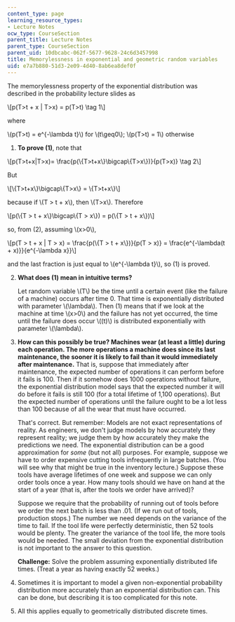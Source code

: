 ```yaml
---
content_type: page
learning_resource_types:
- Lecture Notes
ocw_type: CourseSection
parent_title: Lecture Notes
parent_type: CourseSection
parent_uid: 10dbcabc-062f-5677-9628-24c6d3457998
title: Memorylessness in exponential and geometric random variables
uid: e7a7b880-51d3-2e09-4d40-8ab6ea8def0f
---
```


The memorylessness property of the exponential distribution was described in the probability lecture slides as

\\\[p(T>t + x | T>x) = p(T>t) \\tag 1\\\]

where

\\(p(T>t) = e^{-\\lambda t}\\) for \\(t\\geq0\\); \\(p(T>t) = 1\\) otherwise

1.  **To prove (1)**, note that

\\\[p(T>t+x|T>x)= \\frac{p(\\{T>t+x\\}\\bigcap\\{T>x\\})}{p(T>x)} \\tag 2\\\]

But

\\\[\\{T>t+x\\}\\bigcap\\{T>x\\} = \\{T>t+x\\}\\\]

because if \\(T > t + x\\), then \\(T>x\\). Therefore

\\\[p(\\{T > t + x\\}\\bigcap\\{T > x\\}) = p(\\{T > t + x\\})\\\]

so, from (2), assuming \\(x>0\\),

\\\[p(T > t + x | T > x) = \\frac{p(\\{T > t + x\\})}{p(T > x)} = \\frac{e^{-\\lambda(t + x)}}{e^{-\\lambda x}}\\\]

and the last fraction is just equal to \\(e^{-\\lambda t}\\), so (1) is proved.

2.  **What does (1) mean in intuitive terms?**
    
    Let random variable \\(T\\) be the time until a certain event (like the failure of a machine) occurs after time 0. That time is exponentially distributed with parameter \\(\\lambda\\). Then (1) means that if we look at the machine at time \\(x>0\\) and the failure has not yet occurred, the time until the failure does occur \\((t)\\) is distributed exponentially with parameter \\(\\lambda\\).
    
3.  **How can this possibly be true? Machines wear (at least a little) during each operation. The more operations a machine does since its last maintenance, the sooner it is likely to fail than it would immediately after maintenance.** That is, suppose that immediately after maintenance, the expected number of operations it can perform before it fails is 100. Then if it somehow does 1000 operations without failure, the exponential distribution model says that the expected number it will do before it fails is still 100 (for a total lifetime of 1,100 operations). But the expected number of operations until the failure ought to be a lot less than 100 because of all the wear that must have occurred.
    
    That's correct. But remember: Models are not exact representations of reality. As engineers, we don't judge models by how accurately they represent reality; we judge them by how accurately they make the predictions we need. The exponential distribution can be a good approximation for _some_ (but not all) purposes. For example, suppose we have to order expensive cutting tools infrequently in large batches. (You will see why that might be true in the inventory lecture.) Suppose these tools have average lifetimes of one week and suppose we can only order tools once a year. How many tools should we have on hand at the start of a year (that is, after the tools we order have arrived)?
    
    Suppose we require that the probability of running out of tools before we order the next batch is less than .01. (If we run out of tools, production stops.) The number we need depends on the variance of the time to fail. If the tool life were perfectly deterministic, then 52 tools would be plenty. The greater the variance of the tool life, the more tools would be needed. The small deviation from the exponential distribution is not important to the answer to this question.
    
    **Challenge:** Solve the problem assuming exponentially distributed life times. (Treat a year as having exactly 52 weeks.)
    
4.  Sometimes it is important to model a given non-exponential probability distribution more accurately than an exponential distribution can. This can be done, but describing it is too complicated for this note.
5.  All this applies equally to geometrically distributed discrete times.